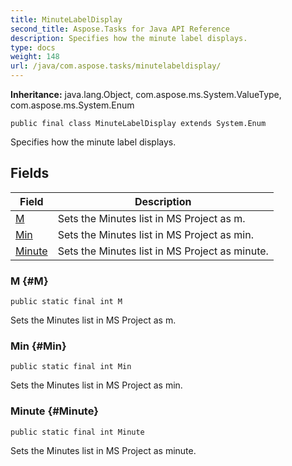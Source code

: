 ```yaml
---
title: MinuteLabelDisplay
second_title: Aspose.Tasks for Java API Reference
description: Specifies how the minute label displays.
type: docs
weight: 148
url: /java/com.aspose.tasks/minutelabeldisplay/
---
```


**Inheritance:**
java.lang.Object, com.aspose.ms.System.ValueType, com.aspose.ms.System.Enum
```
public final class MinuteLabelDisplay extends System.Enum
```

Specifies how the minute label displays.
## Fields

| Field | Description |
| --- | --- |
| [M](#M) | Sets the Minutes list in MS Project as m. |
| [Min](#Min) | Sets the Minutes list in MS Project as min. |
| [Minute](#Minute) | Sets the Minutes list in MS Project as minute. |
### M {#M}
```
public static final int M
```


Sets the Minutes list in MS Project as m.

### Min {#Min}
```
public static final int Min
```


Sets the Minutes list in MS Project as min.

### Minute {#Minute}
```
public static final int Minute
```


Sets the Minutes list in MS Project as minute.

